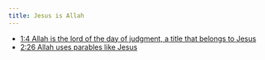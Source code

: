 ```yaml
---
title: Jesus is Allah
---
```


- [1:4 Allah is the lord of the day of judgment, a title that belongs to Jesus](1/#4)
- [2:26 Allah uses parables like Jesus](2/#26)